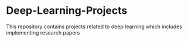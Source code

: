 # Deep-Learning-Projects
This repository contains projects related to deep learning which includes implementing research papers

